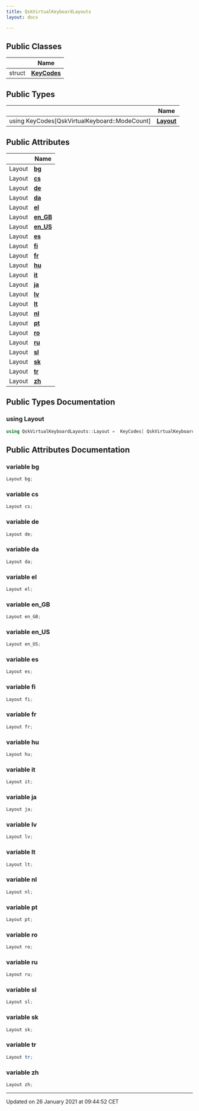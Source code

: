 ```yaml
---
title: QskVirtualKeyboardLayouts
layout: docs

---
```





## Public Classes

|                | Name           |
| -------------- | -------------- |
| struct | **[KeyCodes](/docs/classes/struct_qsk_virtual_keyboard_layouts_1_1_key_codes/)**  |

## Public Types

|                | Name           |
| -------------- | -------------- |
| using KeyCodes[QskVirtualKeyboard::ModeCount] | **[Layout](/docs/classes/struct_qsk_virtual_keyboard_layouts/#using-layout)**  |

## Public Attributes

|                | Name           |
| -------------- | -------------- |
| Layout | **[bg](/docs/classes/struct_qsk_virtual_keyboard_layouts/#variable-bg)**  |
| Layout | **[cs](/docs/classes/struct_qsk_virtual_keyboard_layouts/#variable-cs)**  |
| Layout | **[de](/docs/classes/struct_qsk_virtual_keyboard_layouts/#variable-de)**  |
| Layout | **[da](/docs/classes/struct_qsk_virtual_keyboard_layouts/#variable-da)**  |
| Layout | **[el](/docs/classes/struct_qsk_virtual_keyboard_layouts/#variable-el)**  |
| Layout | **[en_GB](/docs/classes/struct_qsk_virtual_keyboard_layouts/#variable-en_gb)**  |
| Layout | **[en_US](/docs/classes/struct_qsk_virtual_keyboard_layouts/#variable-en_us)**  |
| Layout | **[es](/docs/classes/struct_qsk_virtual_keyboard_layouts/#variable-es)**  |
| Layout | **[fi](/docs/classes/struct_qsk_virtual_keyboard_layouts/#variable-fi)**  |
| Layout | **[fr](/docs/classes/struct_qsk_virtual_keyboard_layouts/#variable-fr)**  |
| Layout | **[hu](/docs/classes/struct_qsk_virtual_keyboard_layouts/#variable-hu)**  |
| Layout | **[it](/docs/classes/struct_qsk_virtual_keyboard_layouts/#variable-it)**  |
| Layout | **[ja](/docs/classes/struct_qsk_virtual_keyboard_layouts/#variable-ja)**  |
| Layout | **[lv](/docs/classes/struct_qsk_virtual_keyboard_layouts/#variable-lv)**  |
| Layout | **[lt](/docs/classes/struct_qsk_virtual_keyboard_layouts/#variable-lt)**  |
| Layout | **[nl](/docs/classes/struct_qsk_virtual_keyboard_layouts/#variable-nl)**  |
| Layout | **[pt](/docs/classes/struct_qsk_virtual_keyboard_layouts/#variable-pt)**  |
| Layout | **[ro](/docs/classes/struct_qsk_virtual_keyboard_layouts/#variable-ro)**  |
| Layout | **[ru](/docs/classes/struct_qsk_virtual_keyboard_layouts/#variable-ru)**  |
| Layout | **[sl](/docs/classes/struct_qsk_virtual_keyboard_layouts/#variable-sl)**  |
| Layout | **[sk](/docs/classes/struct_qsk_virtual_keyboard_layouts/#variable-sk)**  |
| Layout | **[tr](/docs/classes/struct_qsk_virtual_keyboard_layouts/#variable-tr)**  |
| Layout | **[zh](/docs/classes/struct_qsk_virtual_keyboard_layouts/#variable-zh)**  |

## Public Types Documentation

### using Layout

```cpp
using QskVirtualKeyboardLayouts::Layout =  KeyCodes[ QskVirtualKeyboard::ModeCount ];
```


## Public Attributes Documentation

### variable bg

```cpp
Layout bg;
```


### variable cs

```cpp
Layout cs;
```


### variable de

```cpp
Layout de;
```


### variable da

```cpp
Layout da;
```


### variable el

```cpp
Layout el;
```


### variable en_GB

```cpp
Layout en_GB;
```


### variable en_US

```cpp
Layout en_US;
```


### variable es

```cpp
Layout es;
```


### variable fi

```cpp
Layout fi;
```


### variable fr

```cpp
Layout fr;
```


### variable hu

```cpp
Layout hu;
```


### variable it

```cpp
Layout it;
```


### variable ja

```cpp
Layout ja;
```


### variable lv

```cpp
Layout lv;
```


### variable lt

```cpp
Layout lt;
```


### variable nl

```cpp
Layout nl;
```


### variable pt

```cpp
Layout pt;
```


### variable ro

```cpp
Layout ro;
```


### variable ru

```cpp
Layout ru;
```


### variable sl

```cpp
Layout sl;
```


### variable sk

```cpp
Layout sk;
```


### variable tr

```cpp
Layout tr;
```


### variable zh

```cpp
Layout zh;
```


-------------------------------

Updated on 26 January 2021 at 09:44:52 CET